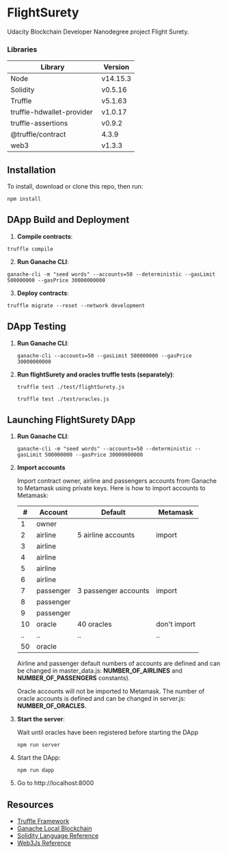 # FlightSurety

Udacity Blockchain Developer Nanodegree project Flight Surety.

### Libraries
Library      | Version
------------ | -------------
Node             |v14.15.3
Solidity         |v0.5.16
Truffle          |v5.1.63
truffle-hdwallet-provider |v1.0.17
truffle-assertions   |v0.9.2
@truffle/contract | 4.3.9
web3             |v1.3.3


## Installation

To install, download or clone this repo, then run:

`npm install`


## DApp Build and Deployment

1. **Compile contracts**:
```
truffle compile
```

2. **Run Ganache CLI**:
```
ganache-cli -m "seed words" --accounts=50 --deterministic --gasLimit 500000000 --gasPrice 30000000000
```

3. **Deploy contracts**:
```
truffle migrate --reset --network development
```



## DApp Testing

1. **Run Ganache CLI**:
    ```
    ganache-cli --accounts=50 --gasLimit 500000000 --gasPrice 30000000000
    ```

2. **Run flightSurety and oracles truffle tests (separately)**:
    ```
    truffle test ./test/flightSurety.js

    truffle test ./test/oracles.js
    ```

## Launching FlightSurety DApp

1. **Run Ganache CLI**:
    ```
    ganache-cli -m "seed words" --accounts=50 --deterministic --gasLimit 500000000 --gasPrice 30000000000
    ```

2. **Import accounts**

    Import contract owner, airline and passengers accounts from Ganache to Metamask using private keys.
Here is how to import accounts to Metamask:

    |# | Account  | Default| Metamask|
    |-- | ---- | --------- | --------|
    |1  |owner | |   |
    |2  |airline | 5 airline accounts| import|
    |3  |airline | ||
    |4  |airline |  ||
    |5  |airline |   ||
    |6  |airline |||
    |7  |passenger | 3 passenger accounts|import|
    |8  |passenger | ||
    |9  |passenger | ||
    |10 |oracle | 40 oracles | don't import|
    |.. |.. | .. |..|
    |50 |oracle |  ||
    
    
    Airline and passenger default numbers of accounts are defined and can be changed in master_data.js: **NUMBER_OF_AIRLINES** and **NUMBER_OF_PASSENGERS** constants).
    
    Oracle accounts will not be imported to Metamask. The number of oracle accounts is defined and can be changed in server.js: **NUMBER_OF_ORACLES**.


3. **Start the server**:
    
    Wait until oracles have been registered before starting the DApp
    ```
    npm run server
    ```

4. Start the DApp:
    ```
    npm run dapp
    ```

5. Go to http://localhost:8000



## Resources

* [Truffle Framework](http://truffleframework.com/)
* [Ganache Local Blockchain](http://truffleframework.com/ganache/)
* [Solidity Language Reference](http://solidity.readthedocs.io/en/v0.4.24/)
* [Web3Js Reference](https://github.com/ethereum/wiki/wiki/JavaScript-API)